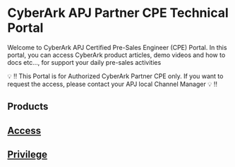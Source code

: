 # CyberArk APJ Partner CPE Technical Portal
Welcome to CyberArk APJ Certified Pre-Sales Engineer (CPE) Portal. In this portal, you can access CyberArk product articles, demo videos and how to docs etc…, for support your daily pre-sales activities

:bulb: :bangbang: This Portal is for Authorized CyberArk Partner CPE only. If you want to request the access, please contact your APJ local Channel Manager :bulb: :bangbang: 

## Products

## [Access](Access.md)

## [Privilege](Privilege.md)

